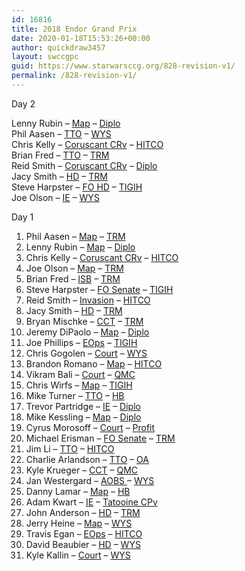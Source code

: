 ```yaml
---
id: 16816
title: 2018 Endor Grand Prix
date: 2020-01-18T15:53:26+00:00
author: quickdraw3457
layout: swccgpc
guid: https://www.starwarsccg.org/828-revision-v1/
permalink: /828-revision-v1/
---
```

Day 2

Lenny Rubin – <a rel="noreferrer noopener" aria-label="Map (opens in a new tab)" href="https://www.starwarsccg.org/2018-egp-day-2-lenny-rubin-map/" target="_blank">Map</a> – <a rel="noreferrer noopener" aria-label="Diplo (opens in a new tab)" href="https://www.starwarsccg.org/2018-egp-day-2-lenny-rubin-diplo/" target="_blank">Diplo</a>  
Phil Aasen – <a rel="noreferrer noopener" aria-label="TTO (opens in a new tab)" href="https://www.starwarsccg.org/2018-egp-day-2-phil-aasen-tto/" target="_blank">TTO</a> – <a rel="noreferrer noopener" aria-label="WYS (opens in a new tab)" href="https://www.starwarsccg.org/2018-egp-day-2-phil-aasen-wys/" target="_blank">WYS</a>  
Chris Kelly – <a rel="noreferrer noopener" aria-label="Coruscant CRv (opens in a new tab)" href="https://www.starwarsccg.org/2018-egp-day-2-chris-kelly-coruscant-crv/" target="_blank">Coruscant CRv</a> – <a rel="noreferrer noopener" aria-label="HITCO (opens in a new tab)" href="https://www.starwarsccg.org/2018-egp-day-2-chris-kelly-hitco/" target="_blank">HITCO</a>  
Brian Fred – <a rel="noreferrer noopener" aria-label="TTO (opens in a new tab)" href="https://www.starwarsccg.org/2018-egp-day-2-brian-fred-tto/" target="_blank">TTO</a> – <a rel="noreferrer noopener" aria-label="TRM (opens in a new tab)" href="https://www.starwarsccg.org/2018-egp-day-2-brian-fred-trm/" target="_blank">TRM</a>  
Reid Smith – <a rel="noreferrer noopener" aria-label="Coruscant CRv (opens in a new tab)" href="https://www.starwarsccg.org/2018-egp-day-2-reid-smith-coruscant-crv/" target="_blank">Coruscant CRv</a> – <a rel="noreferrer noopener" aria-label="Diplo (opens in a new tab)" href="https://www.starwarsccg.org/2018-egp-day-2-reid-smith-diplo/" target="_blank">Diplo</a>  
Jacy Smith – <a rel="noreferrer noopener" aria-label="HD (opens in a new tab)" href="https://www.starwarsccg.org/2018-egp-day-2-jacy-smith-hd/" target="_blank">HD</a> – <a rel="noreferrer noopener" aria-label="TRM (opens in a new tab)" href="https://www.starwarsccg.org/2018-egp-day-2-jacy-smith-trm/" target="_blank">TRM</a>  
Steve Harpster – <a rel="noreferrer noopener" aria-label="FO HD (opens in a new tab)" href="https://www.starwarsccg.org/2018-egp-day-2-steve-harpster-fo-hd/" target="_blank">FO HD</a> – <a rel="noreferrer noopener" aria-label="TIGIH (opens in a new tab)" href="https://www.starwarsccg.org/2018-egp-day-2-steve-harpster-tigih/" target="_blank">TIGIH</a>  
Joe Olson – <a rel="noreferrer noopener" aria-label="IE (opens in a new tab)" href="https://www.starwarsccg.org/2018-egp-day-2-joe-olson-ie/" target="_blank">IE</a> – <a rel="noreferrer noopener" aria-label="WYS (opens in a new tab)" href="https://www.starwarsccg.org/2018-egp-day-2-joe-olson-wys/" target="_blank">WYS</a>

Day 1

1) Phil Aasen – <a rel="noreferrer noopener" aria-label="Map (opens in a new tab)" href="https://www.starwarsccg.org/2018-egp-phil-aasen-map/" target="_blank">Map</a> – <a rel="noreferrer noopener" aria-label="TRM (opens in a new tab)" href="https://www.starwarsccg.org/2018-egp-phil-aasen-trm/" target="_blank">TRM</a>  
2) Lenny Rubin – <a rel="noreferrer noopener" aria-label="Map (opens in a new tab)" href="https://www.starwarsccg.org/2018-egp-lenny-rubin-map/" target="_blank">Map</a> – <a rel="noreferrer noopener" aria-label="Diplo (opens in a new tab)" href="https://www.starwarsccg.org/2018-egp-lenny-rubin-diplo/" target="_blank">Diplo</a>  
3) Chris Kelly – <a rel="noreferrer noopener" aria-label="Coruscant CRv (opens in a new tab)" href="https://www.starwarsccg.org/2018-egp-chris-kelly-coruscant-crv/" target="_blank">Coruscant CRv</a> – <a rel="noreferrer noopener" aria-label="HITCO (opens in a new tab)" href="https://www.starwarsccg.org/2018-egp-chris-kelly-hitco/" target="_blank">HITCO</a>  
4) Joe Olson – <a rel="noreferrer noopener" aria-label="Map (opens in a new tab)" href="https://www.starwarsccg.org/2018-egp-joe-olson-map/" target="_blank">Map</a> – <a rel="noreferrer noopener" aria-label="TRM (opens in a new tab)" href="https://www.starwarsccg.org/2018-egp-joe-olson-trm/" target="_blank">TRM</a>  
5) Brian Fred – <a rel="noreferrer noopener" aria-label="ISB (opens in a new tab)" href="https://www.starwarsccg.org/2018-egp-brian-fred-isb/" target="_blank">ISB</a> – <a rel="noreferrer noopener" aria-label="TRM (opens in a new tab)" href="https://www.starwarsccg.org/2018-egp-brian-fred-trm/" target="_blank">TRM</a>  
6) Steve Harpster – <a rel="noreferrer noopener" aria-label="FO Senate (opens in a new tab)" href="https://www.starwarsccg.org/2018-egp-steve-harpster-fo-senate/" target="_blank">FO Senate</a> – <a rel="noreferrer noopener" aria-label="TIGIH (opens in a new tab)" href="https://www.starwarsccg.org/2018-egp-steve-harpster-tigih/" target="_blank">TIGIH</a>  
7) Reid Smith – <a rel="noreferrer noopener" aria-label="Invasion (opens in a new tab)" href="https://www.starwarsccg.org/2018-egp-reid-smith-invasion/" target="_blank">Invasion</a> – <a rel="noreferrer noopener" aria-label="HITCO (opens in a new tab)" href="https://www.starwarsccg.org/2018-egp-reid-smith-hitco/" target="_blank">HITCO</a>  
8) Jacy Smith – <a rel="noreferrer noopener" aria-label="HD (opens in a new tab)" href="https://www.starwarsccg.org/2018-egp-jacy-smith-hd/" target="_blank">HD</a> – <a rel="noreferrer noopener" aria-label="TRM (opens in a new tab)" href="https://www.starwarsccg.org/2018-egp-jacy-smith-trm/" target="_blank">TRM</a>  
9) Bryan Mischke – <a rel="noreferrer noopener" aria-label="CCT (opens in a new tab)" href="https://www.starwarsccg.org/2018-egp-bryan-mischke-cct/" target="_blank">CCT</a> – <a rel="noreferrer noopener" aria-label="TRM (opens in a new tab)" href="https://www.starwarsccg.org/2018-egp-bryan-mischke-trm/" target="_blank">TRM</a>  
10) Jeremy DiPaolo – <a rel="noreferrer noopener" aria-label="Map (opens in a new tab)" href="https://www.starwarsccg.org/2018-egp-jeremy-dipaolo-map/" target="_blank">Map</a> – <a rel="noreferrer noopener" aria-label="Diplo (opens in a new tab)" href="https://www.starwarsccg.org/2018-egp-jeremy-dipaolo-diplo/" target="_blank">Diplo</a>  
11) Joe Phillips – <a rel="noreferrer noopener" aria-label="EOps (opens in a new tab)" href="https://www.starwarsccg.org/2018-egp-joe-phillips-eops/" target="_blank">EOps</a> – <a rel="noreferrer noopener" aria-label="TIGIH (opens in a new tab)" href="https://www.starwarsccg.org/2018-egp-joe-phillips-tigih/" target="_blank">TIGIH</a>  
12) Chris Gogolen – <a rel="noreferrer noopener" aria-label="Court (opens in a new tab)" href="https://www.starwarsccg.org/2018-egp-chris-gogolen-court/" target="_blank">Court</a> – <a rel="noreferrer noopener" aria-label="WYS (opens in a new tab)" href="https://www.starwarsccg.org/2018-egp-chris-gogolen-wys/" target="_blank">WYS</a>  
13) Brandon Romano – <a rel="noreferrer noopener" aria-label="Map (opens in a new tab)" href="https://www.starwarsccg.org/2018-egp-brandon-romano-map/" target="_blank">Map</a> – <a rel="noreferrer noopener" aria-label="HITCO (opens in a new tab)" href="https://www.starwarsccg.org/2018-egp-brandon-romano-hitco/" target="_blank">HITCO</a>  
14) Vikram Bali – <a rel="noreferrer noopener" aria-label="Court (opens in a new tab)" href="https://www.starwarsccg.org/2018-egp-vikram-bali-court/" target="_blank">Court</a> – <a rel="noreferrer noopener" aria-label="QMC (opens in a new tab)" href="https://www.starwarsccg.org/2018-egp-vikram-bali-qmc/" target="_blank">QMC</a>  
15) Chris Wirfs – <a rel="noreferrer noopener" aria-label="Map (opens in a new tab)" href="https://www.starwarsccg.org/2018-egp-chris-wirfs-map/" target="_blank">Map</a> – <a rel="noreferrer noopener" aria-label="TIGIH (opens in a new tab)" href="https://www.starwarsccg.org/2018-egp-chris-wirfs-tigih/" target="_blank">TIGIH</a>  
16) Mike Turner – <a rel="noreferrer noopener" aria-label="TTO (opens in a new tab)" href="https://www.starwarsccg.org/2018-egp-mike-turner-tto/" target="_blank">TTO</a> – <a rel="noreferrer noopener" aria-label="HB (opens in a new tab)" href="https://www.starwarsccg.org/2018-egp-mike-turner-hb/" target="_blank">HB</a>  
17) Trevor Partridge – <a rel="noreferrer noopener" aria-label="IE (opens in a new tab)" href="https://www.starwarsccg.org/2018-egp-trevor-partridge-ie/" target="_blank">IE</a> – <a rel="noreferrer noopener" aria-label="Diplo (opens in a new tab)" href="https://www.starwarsccg.org/2018-egp-trevor-partridge-diplo/" target="_blank">Diplo</a>  
18) Mike Kessling – <a rel="noreferrer noopener" aria-label="Map (opens in a new tab)" href="https://www.starwarsccg.org/2018-egp-mike-kessling-map/" target="_blank">Map</a> – <a rel="noreferrer noopener" aria-label="Diplo (opens in a new tab)" href="https://www.starwarsccg.org/2018-egp-mike-kessling-diplo/" target="_blank">Diplo</a>  
19) Cyrus Morosoff – <a rel="noreferrer noopener" aria-label="Court (opens in a new tab)" href="https://www.starwarsccg.org/2018-egp-cyrus-morosoff-court/" target="_blank">Court</a> – <a rel="noreferrer noopener" aria-label="Profit (opens in a new tab)" href="https://www.starwarsccg.org/2018-egp-cyrus-morosoff-profit/" target="_blank">Profit</a>  
20) Michael Erisman – <a rel="noreferrer noopener" aria-label="FO Senate (opens in a new tab)" href="https://www.starwarsccg.org/2018-egp-michael-erisman-fo-senate/" target="_blank">FO Senate</a> – <a rel="noreferrer noopener" aria-label="TRM (opens in a new tab)" href="https://www.starwarsccg.org/2018-egp-michael-erisman-trm/" target="_blank">TRM</a>  
21) Jim Li – <a rel="noreferrer noopener" aria-label="TTO (opens in a new tab)" href="https://www.starwarsccg.org/2018-egp-jim-li-tto/" target="_blank">TTO</a> – <a rel="noreferrer noopener" aria-label="HITCO (opens in a new tab)" href="https://www.starwarsccg.org/2018-egp-jim-li-hitco/" target="_blank">HITCO</a>  
22) Charlie Arlandson – <a rel="noreferrer noopener" aria-label="TTO (opens in a new tab)" href="https://www.starwarsccg.org/2018-egp-charlie-arlandson-tto/" target="_blank">TTO</a> – <a rel="noreferrer noopener" aria-label="OA (opens in a new tab)" href="https://www.starwarsccg.org/2018-egp-charlie-arlandson-oa/" target="_blank">OA</a>  
23) Kyle Krueger – <a rel="noreferrer noopener" aria-label="CCT (opens in a new tab)" href="https://www.starwarsccg.org/2018-egp-kyle-krueger-cct/" target="_blank">CCT</a> – <a rel="noreferrer noopener" aria-label="QMC (opens in a new tab)" href="https://www.starwarsccg.org/2018-egp-kyle-krueger-qmc/" target="_blank">QMC</a>  
24) Jan Westergard – <a rel="noreferrer noopener" aria-label="AOBS  (opens in a new tab)" href="https://www.starwarsccg.org/2018-egp-jan-westergard-aobs/" target="_blank">AOBS </a>– <a rel="noreferrer noopener" aria-label="WYS (opens in a new tab)" href="https://www.starwarsccg.org/2018-egp-jan-westergard-wys/" target="_blank">WYS</a>  
25) Danny Lamar – <a rel="noreferrer noopener" aria-label="Map (opens in a new tab)" href="https://www.starwarsccg.org/2018-egp-danny-lamar-map/" target="_blank">Map</a> – <a rel="noreferrer noopener" aria-label="HB (opens in a new tab)" href="https://www.starwarsccg.org/2018-egp-danny-lamar-hb/" target="_blank">HB</a>  
26) Adam Kwart – <a rel="noreferrer noopener" aria-label="IE (opens in a new tab)" href="https://www.starwarsccg.org/2018-egp-adam-kwart-ie/" target="_blank">IE</a> – <a rel="noreferrer noopener" aria-label="Tatooine CPv (opens in a new tab)" href="https://www.starwarsccg.org/2018-egp-adam-kwart-tatooine-cpv/" target="_blank">Tatooine CPv</a>  
27) John Anderson – <a rel="noreferrer noopener" aria-label="HD (opens in a new tab)" href="https://www.starwarsccg.org/2018-egp-john-anderson-hd/" target="_blank">HD</a> – <a rel="noreferrer noopener" aria-label="TRM (opens in a new tab)" href="https://www.starwarsccg.org/2018-egp-john-anderson-trm/" target="_blank">TRM</a>  
28) Jerry Heine – <a rel="noreferrer noopener" aria-label="Map (opens in a new tab)" href="https://www.starwarsccg.org/2018-egp-jerry-heine-map/" target="_blank">Map</a> – <a rel="noreferrer noopener" aria-label="WYS (opens in a new tab)" href="https://www.starwarsccg.org/2018-egp-jerry-heine-wys/" target="_blank">WYS</a>  
29) Travis Egan – <a rel="noreferrer noopener" aria-label="EOps (opens in a new tab)" href="https://www.starwarsccg.org/2018-egp-travis-egan-eops/" target="_blank">EOps</a> – <a rel="noreferrer noopener" aria-label="HITCO (opens in a new tab)" href="https://www.starwarsccg.org/2018-egp-travis-egan-hitco/" target="_blank">HITCO</a>  
30) David Beaubier – <a rel="noreferrer noopener" aria-label="HD (opens in a new tab)" href="https://www.starwarsccg.org/2018-egp-david-beaubier-hd/" target="_blank">HD</a> – <a rel="noreferrer noopener" aria-label="WYS (opens in a new tab)" href="https://www.starwarsccg.org/2018-egp-david-beaubier-wys/" target="_blank">WYS</a>  
31) Kyle Kallin – <a rel="noreferrer noopener" aria-label="Court (opens in a new tab)" href="https://www.starwarsccg.org/2018-egp-kyle-kallin-court/" target="_blank">Court</a> – <a rel="noreferrer noopener" aria-label="WYS (opens in a new tab)" href="https://www.starwarsccg.org/2018-egp-kyle-kallin-wys/" target="_blank">WYS</a>